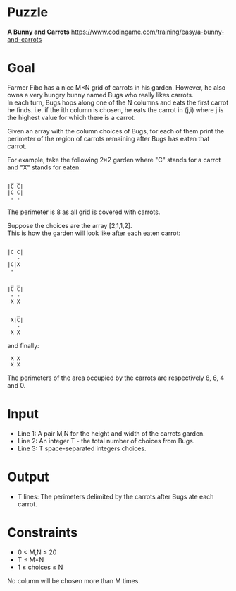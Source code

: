 # Puzzle 
**A Bunny and Carrots** https://www.codingame.com/training/easy/a-bunny-and-carrots

# Goal
Farmer Fibo has a nice M×N grid of carrots in his garden. However, he also owns a very hungry bunny named Bugs who really likes carrots.  
In each turn, Bugs hops along one of the N columns and eats the first carrot he finds. i.e. if the ith column is chosen, he eats the carrot in (j,i) where j is the highest value for which there is a carrot.

Given an array with the column choices of Bugs, for each of them print the perimeter of the region of carrots remaining after Bugs has eaten that carrot.

For example, take the following 2×2 garden where "C" stands for a carrot and "X" stands for eaten:
```
 _ _
|C C|
|C C|
 - -
```
The perimeter is 8 as all grid is covered with carrots.

Suppose the choices are the array [2,1,1,2].  
This is how the garden will look like after each eaten carrot:
```
 _ _
|C C|
   -
|C|X
 -

 _ _
|C C|
 - -
 X X

   _
 X|C|
   -
 X X
```
and finally:
```
 X X
 X X
```
The perimeters of the area occupied by the carrots are respectively 8, 6, 4 and 0.

# Input
* Line 1: A pair M,N for the height and width of the carrots garden.
* Line 2: An integer T - the total number of choices from Bugs.
* Line 3: T space-separated integers choices.

# Output
* T lines: The perimeters delimited by the carrots after Bugs ate each carrot.

# Constraints
* 0 < M,N ≤ 20
* T ≤ M×N
* 1 ≤ choices ≤ N
  
No column will be chosen more than M times.
